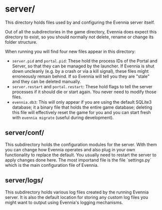 # server/ 

This directory holds files used by and configuring the Evennia server 
itself.

Out of all the subdirectories in the game directory, Evennia does
expect this directory to exist, so you should normally not delete,
rename or change its folder structure.

When running you will find four new files appear in this directory: 

 - `server.pid` and `portal.pid`: These hold the process IDs of the
   Portal and Server, so that they can be managed by the launcher. If
   Evennia is shut down uncleanly (e.g. by a crash or via a kill
   signal), these files might erroneously remain behind. If so Evennia
   will tell you they are "stale" and they can be deleted manually.
 - `server.restart` and `portal.restart`: These hold flags to tell the
   server processes if it should die or start again. You never need to
   modify those files.
 - `evennia.db3`: This will only appear if you are using the default
   SQLite3 database; it a binary file that holds the entire game
   database; deleting this file will effectively reset the game for
   you and you can start fresh with `evennia migrate` (useful during
   development).  

## server/conf/

This subdirectory holds the configuration modules for the server. With
them you can change how Evennia operates and also plug in your own
functionality to replace the default. You usually need to restart the
server to apply changes done here. The most importand file is the file
`settings.py´ which is the main configuration file of Evennia. 

## server/logs/

This subdirectory holds various log files created by the running
Evennia server. It is also the default location for storing any custom
log files you might want to output using Evennia's logging mechanisms.
